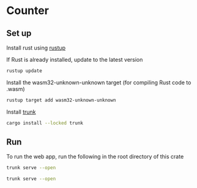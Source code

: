 # Counter

## Set up

Install rust using [rustup](https://www.rust-lang.org/tools/install)

If Rust is already installed, update to the latest version

```sh
rustup update
```

Install the wasm32-unknown-unknown target (for compiling Rust code to .wasm)

```sh
rustup target add wasm32-unknown-unknown
```

Install [trunk](https://trunkrs.dev/)

```sh
cargo install --locked trunk
```

## Run

To run the web app, run the following in the root directory of this crate

```sh
trunk serve --open
```

```sh
trunk serve --open
```
